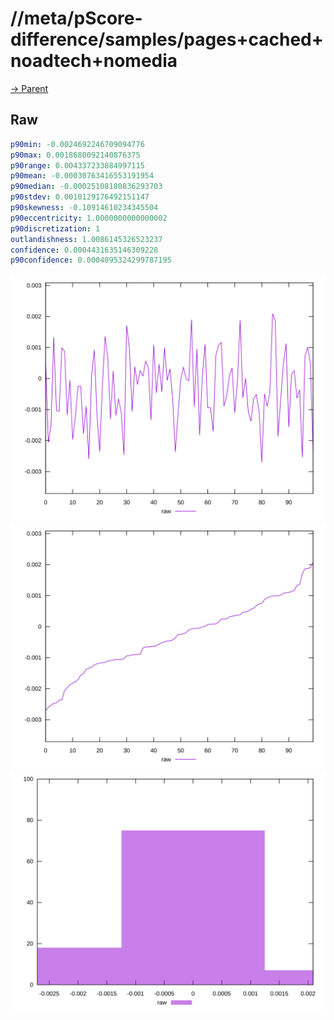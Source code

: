 
# //meta/pScore-difference/samples/pages+cached+noadtech+nomedia

[→ Parent](../..)


## Raw


```yaml
p90min: -0.0024692246709094776
p90max: 0.0018680092140876375
p90range: 0.004337233884997115
p90mean: -0.00030763416553191954
p90median: -0.00025108180836293703
p90stdev: 0.0010129176492151147
p90skewness: -0.10914610234345504
p90eccentricity: 1.0000000000000002
p90discretization: 1
outlandishness: 1.0086145326523237
confidence: 0.0004431635146309228
p90confidence: 0.0004095324299787195

```

![PLOT: raw-values](./raw/values.svg)![PLOT: raw-sorted](./raw/sorted.svg)![PLOT: raw-histogram](./raw/histogram.svg)